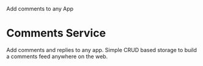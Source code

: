 Add comments to any App

# Comments Service

Add comments and replies to any app. Simple CRUD based storage to build a comments feed 
anywhere on the web.
